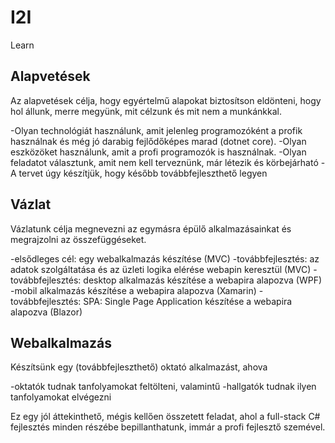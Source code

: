 # I2I
 Learn

## Alapvetések
Az alapvetések célja, hogy egyértelmű alapokat biztosítson 
eldönteni, hogy hol állunk, merre megyünk, mit célzunk és 
mit nem a munkánkkal.

-Olyan technológiát használunk, amit jelenleg programozóként 
a profik használnak és még jó darabig fejlődőképes marad (dotnet core).
-Olyan eszközöket használunk, amit a profi programozók is használnak.
-Olyan feladatot választunk, amit nem kell terveznünk, már létezik és körbejárható
-A tervet úgy készítjük, hogy később továbbfejleszthető legyen

## Vázlat
Vázlatunk célja megnevezni az egymásra épülő alkalmazásainkat és megrajzolni az összefüggéseket.

-elsődleges cél: egy webalkalmazás készítése (MVC)
-továbbfejlesztés: az adatok szolgáltatása és az üzleti logika elérése webapin keresztül (MVC)
-továbbfejlesztés: desktop alkalmazás készítése a webapira alapozva (WPF)
-mobil alkalmazás készítése a webapira alapozva (Xamarin)
-továbbfejlesztés: SPA: Single Page Application készítése a webapira alapozva (Blazor)

## Webalkalmazás
Készítsünk egy (továbbfejleszthető) oktató alkalmazást, ahova

-oktatók tudnak tanfolyamokat feltölteni, valamintű
-hallgatók tudnak ilyen tanfolyamokat elvégezni

Ez egy jól áttekinthető, mégis kellően összetett feladat, ahol a full-stack C# fejlesztés minden részébe bepillanthatunk, immár a profi fejlesztő szemével.
